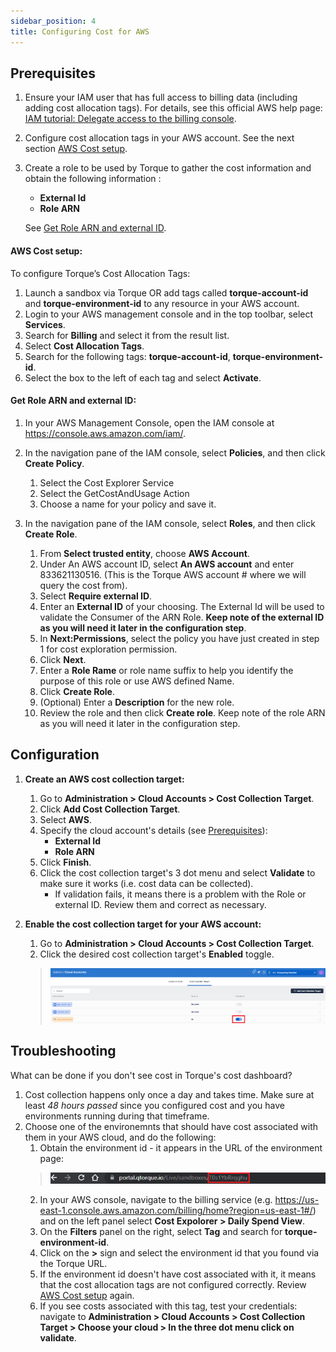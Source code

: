 ```yaml
---
sidebar_position: 4
title: Configuring Cost for AWS
---
```


## Prerequisites

1. Ensure your IAM user that has full access to billing data (including adding cost allocation tags). For details, see this official AWS help page: [IAM tutorial: Delegate access to the billing console](https://docs.aws.amazon.com/IAM/latest/UserGuide/tutorial_billing.html?icmpid=docs_iam_console#tutorial-billing-step1).
2. Configure cost allocation tags in your AWS account. See the next section [AWS Cost setup](#aws-cost-setup).
3. Create a role to be used by Torque to gather the cost information and obtain the following information :
     * __External Id__
     * __Role ARN__
   
   See [Get Role ARN and external ID](#get-role-arn-and-external-id).

#### __AWS Cost setup:__

To configure Torque’s Cost Allocation Tags:
   1. Launch a sandbox via Torque OR add tags called __torque-account-id__ and __torque-environment-id__ to any resource in your AWS account.
   2. Login to your AWS management console and in the top toolbar, select __Services__.
   3. Search for __Billing__ and select it from the result list.
   4. Select __Cost Allocation Tags__.
   5. Search for the following tags: __torque-account-id__, __torque-environment-id__.
   6. Select the box to the left of each tag and select __Activate__.


#### __Get Role ARN and external ID:__

1. In your AWS Management Console, open the IAM console at https://console.aws.amazon.com/iam/.
2. In the navigation pane of the IAM console, select __Policies__, and then click __Create Policy__.
   1. Select the Cost Explorer Service
   2. Select the GetCostAndUsage Action
   3. Choose a name for your policy and save it.

3. In the navigation pane of the IAM console, select __Roles__, and then click __Create Role__.
   1. From __Select trusted entity__, choose __AWS Account__.
   2. Under An AWS account ID, select __An AWS account__ and enter 833621130516. (This is the Torque AWS account # where we will query the cost from).
   3. Select __Require external ID__.
   4. Enter an __External ID__ of your choosing. The External Id will be used to validate the Consumer of the ARN Role. __Keep note of the external ID as you will need it later in the configuration step__. 
   5. In __Next:Permissions__, select the policy you have just created in step 1 for cost exploration permission.
   6. Click __Next__.
   7. Enter a __Role Rame__ or role name suffix to help you identify the purpose of this role or use AWS defined Name.
   8.  Click __Create Role__.
   9.  (Optional) Enter a __Description__ for the new role.
   10. Review the role and then click __Create role__. Keep note of the role ARN as you will need it later in the configuration step.


## Configuration

1. __Create an AWS cost collection target:__
   1. Go to __Administration > Cloud Accounts > Cost Collection Target__.
   2. Click __Add Cost Collection Target__.
   3. Select __AWS__.
   4. Specify the cloud account's details (see [Prerequisites](#prerequisites)):
      * __External Id__ 
      * __Role ARN__
   5. Click __Finish__.
   6. Click the cost collection target's 3 dot menu and select __Validate__ to make sure it works (i.e. cost data can be collected).
      * If validation fails, it means there is a problem with the Role or external ID. Review them and correct as necessary. 

2. __Enable the cost collection target for your AWS account:__
   1. Go to __Administration > Cloud Accounts > Cost Collection Target__.
   2. Click the desired cost collection target's __Enabled__ toggle.

     > ![Locale Dropdown](/img/aws-cost-target.png)


## Troubleshooting

What can be done if you don't see cost in Torque's cost dashboard?

1. Cost collection happens only once a day and takes time. Make sure at least *48 hours passed* since you configured cost and you have environments running during that timeframe.
2. Choose one of the environemnts that should have cost associated with them in your AWS cloud, and do the following:
   1. Obtain the environment id - it appears in the URL of the environment page:
   > ![Locale Dropdown](/img/environment-id.png)
   2. In your AWS console, navigate to the billing service (e.g. https://us-east-1.console.aws.amazon.com/billing/home?region=us-east-1#/) and on the left panel select __Cost Expolorer > Daily Spend View__.
   3. On the __Filters__ panel on the right, select __Tag__ and search for __torque-environment-id__.
   4. Click on the __>__ sign and select the environment id that you found via the Torque URL.
   5. If the environment id doesn't have cost associated with it, it means that the cost allocation tags are not configured correctly. Review [AWS Cost setup](#aws-cost-setup) again.
   6. If you see costs associated with this tag, test your credentials: navigate to __Administration > Cloud Accounts > Cost Collection Target > Choose your cloud > In the three dot menu click on validate__.



